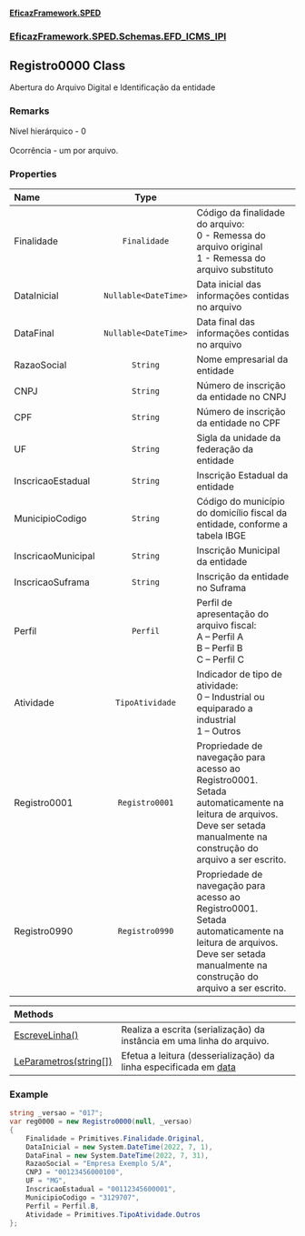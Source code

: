 #### [EficazFramework.SPED](EficazFrameworkSPED.md 'EficazFramework SPED')
### [EficazFramework.SPED.Schemas.EFD_ICMS_IPI](EficazFramework.SPED.Schemas.EFD_ICMS_IPI.md 'EficazFramework.SPED.Schemas.EFD_ICMS_IPI')

## Registro0000 Class

Abertura do Arquivo Digital e Identificação da entidade

### Remarks
Nível hierárquico - 0 <br/>  
Ocorrência - um por arquivo.
### Properties

| Name | Type | |
| :--- | :---: | :--- |
| Finalidade | `Finalidade` | Código da finalidade do arquivo: <br/>            0 - Remessa do arquivo original <br/>            1 - Remessa do arquivo substituto <br/> |
| DataInicial | `Nullable<DateTime>` | Data inicial das informações contidas no arquivo |
| DataFinal | `Nullable<DateTime>` | Data final das informações contidas no arquivo |
| RazaoSocial | `String` | Nome empresarial da entidade |
| CNPJ | `String` | Número de inscrição da entidade no CNPJ |
| CPF | `String` | Número de inscrição da entidade no CPF |
| UF | `String` | Sigla da unidade da federação da entidade |
| InscricaoEstadual | `String` | Inscrição Estadual da entidade |
| MunicipioCodigo | `String` | Código do município do domicílio fiscal da entidade, conforme a tabela IBGE |
| InscricaoMunicipal | `String` | Inscrição Municipal da entidade |
| InscricaoSuframa | `String` | Inscrição da entidade no Suframa |
| Perfil | `Perfil` | Perfil de apresentação do arquivo fiscal:  <br/>            A – Perfil A <br/>            B – Perfil B <br/>            C – Perfil C <br/> |
| Atividade | `TipoAtividade` | Indicador de tipo de atividade: <br/>            0 – Industrial ou equiparado a industrial  <br/>            1 – Outros  <br/> |
| Registro0001 | `Registro0001` | Propriedade de navegação para acesso ao Registro0001. <br/>            Setada automaticamente na leitura de arquivos.            Deve ser setada manualmente na construção do arquivo a ser escrito. |
| Registro0990 | `Registro0990` | Propriedade de navegação para acesso ao Registro0001. <br/>            Setada automaticamente na leitura de arquivos.            Deve ser setada manualmente na construção do arquivo a ser escrito. |

| Methods | |
| :--- | :--- |
| [EscreveLinha()](EficazFramework.SPED.Schemas.EFD_ICMS_IPI/Registro0000/EscreveLinha().md 'EficazFramework.SPED.Schemas.EFD_ICMS_IPI.Registro0000.EscreveLinha()') | Realiza a escrita (serialização) da instância em uma linha do arquivo. |
| [LeParametros(string[])](EficazFramework.SPED.Schemas.EFD_ICMS_IPI/Registro0000/LeParametros(string[]).md 'EficazFramework.SPED.Schemas.EFD_ICMS_IPI.Registro0000.LeParametros(string[])') | Efetua a leitura (desserialização) da linha especificada em [data](EficazFramework.SPED.Schemas.EFD_ICMS_IPI/Registro0000/LeParametros(string[]).md#EficazFramework.SPED.Schemas.EFD_ICMS_IPI.Registro0000.LeParametros(string[]).data 'EficazFramework.SPED.Schemas.EFD_ICMS_IPI.Registro0000.LeParametros(string[]).data') |

### Example
```csharp  
string _versao = "017";  
var reg0000 = new Registro0000(null, _versao)  
{  
    Finalidade = Primitives.Finalidade.Original,  
    DataInicial = new System.DateTime(2022, 7, 1),  
    DataFinal = new System.DateTime(2022, 7, 31),  
    RazaoSocial = "Empresa Exemplo S/A",  
    CNPJ = "00123456000100",  
    UF = "MG",  
    InscricaoEstadual = "00112345600001",  
    MunicipioCodigo = "3129707",  
    Perfil = Perfil.B,  
    Atividade = Primitives.TipoAtividade.Outros  
};  
```